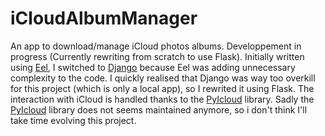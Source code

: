 # iCloudAlbumManager
An app to download/manage iCloud photos albums.
Developpement in progress (Currently rewriting from scratch to use Flask).
Initially written using [Eel](https://github.com/python-eel/Eel), I switched to [Django](https://www.djangoproject.com/) because Eel was adding unnecessary complexity to the code.
I quickly realised that Django was way too overkill for this project (which is only a local app), so I rewrited it using Flask.
The interaction with iCloud is handled thanks to the [PyIcloud](https://github.com/picklepete/pyicloud) library. 
Sadly the [PyIcloud](https://github.com/picklepete/pyicloud) library does not seems maintained anymore, so i don't think I'll take time evolving this project.

